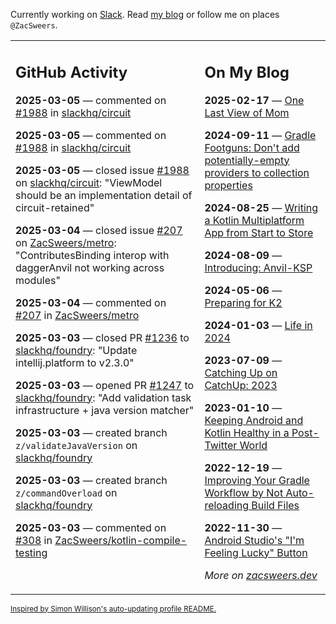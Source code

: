Currently working on [Slack](https://slack.com/). Read [my blog](https://zacsweers.dev/) or follow me on places `@ZacSweers`.

<table><tr><td valign="top" width="60%">

## GitHub Activity
<!-- githubActivity starts -->
**2025-03-05** — commented on [#1988](https://github.com/slackhq/circuit/issues/1988#issuecomment-2701526632) in [slackhq/circuit](https://github.com/slackhq/circuit)

**2025-03-05** — commented on [#1988](https://github.com/slackhq/circuit/issues/1988#issuecomment-2701178294) in [slackhq/circuit](https://github.com/slackhq/circuit)

**2025-03-05** — closed issue [#1988](https://github.com/slackhq/circuit/issues/1988) on [slackhq/circuit](https://github.com/slackhq/circuit): "ViewModel should be an implementation detail of circuit-retained"

**2025-03-04** — closed issue [#207](https://github.com/ZacSweers/metro/issues/207) on [ZacSweers/metro](https://github.com/ZacSweers/metro): "ContributesBinding interop with daggerAnvil not working across modules"

**2025-03-04** — commented on [#207](https://github.com/ZacSweers/metro/issues/207#issuecomment-2698930627) in [ZacSweers/metro](https://github.com/ZacSweers/metro)

**2025-03-03** — closed PR [#1236](https://github.com/slackhq/foundry/pull/1236) to [slackhq/foundry](https://github.com/slackhq/foundry): "Update intellij.platform to v2.3.0"

**2025-03-03** — opened PR [#1247](https://github.com/slackhq/foundry/pull/1247) to [slackhq/foundry](https://github.com/slackhq/foundry): "Add validation task infrastructure + java version matcher"

**2025-03-03** — created branch `z/validateJavaVersion` on [slackhq/foundry](https://github.com/slackhq/foundry)

**2025-03-03** — created branch `z/commandOverload` on [slackhq/foundry](https://github.com/slackhq/foundry)

**2025-03-03** — commented on [#308](https://github.com/ZacSweers/kotlin-compile-testing/issues/308#issuecomment-2695020639) in [ZacSweers/kotlin-compile-testing](https://github.com/ZacSweers/kotlin-compile-testing)
<!-- githubActivity ends -->
</td><td valign="top" width="40%">

## On My Blog
<!-- blog starts -->
**2025-02-17** — [One Last View of Mom](https://www.zacsweers.dev/one-last-view-of-mom/)

**2024-09-11** — [Gradle Footguns: Don't add potentially-empty providers to collection properties](https://www.zacsweers.dev/gradle-footgun-adding-empty-providers-to-collection-properties/)

**2024-08-25** — [Writing a Kotlin Multiplatform App from Start to Store](https://www.zacsweers.dev/writing-a-kotlin-multiplatform-app-from-start-to-store/)

**2024-08-09** — [Introducing: Anvil-KSP](https://www.zacsweers.dev/introducing-anvil-ksp/)

**2024-05-06** — [Preparing for K2](https://www.zacsweers.dev/preparing-for-k2/)

**2024-01-03** — [Life in 2024](https://www.zacsweers.dev/life-in-2024/)

**2023-07-09** — [Catching Up on CatchUp: 2023](https://www.zacsweers.dev/catching-up-on-catchup-2023/)

**2023-01-10** — [Keeping Android and Kotlin Healthy in a Post-Twitter World](https://www.zacsweers.dev/keeping-android-healthy/)

**2022-12-19** — [Improving Your Gradle Workflow by Not Auto-reloading Build Files](https://www.zacsweers.dev/improving-your-workflow-by-not-auto-reloading-build-files/)

**2022-11-30** — [Android Studio's "I'm Feeling Lucky" Button](https://www.zacsweers.dev/android-studios-im-feeling-lucky-button/)
<!-- blog ends -->
_More on [zacsweers.dev](https://zacsweers.dev/)_
</td></tr></table>

<sub><a href="https://simonwillison.net/2020/Jul/10/self-updating-profile-readme/">Inspired by Simon Willison's auto-updating profile README.</a></sub>